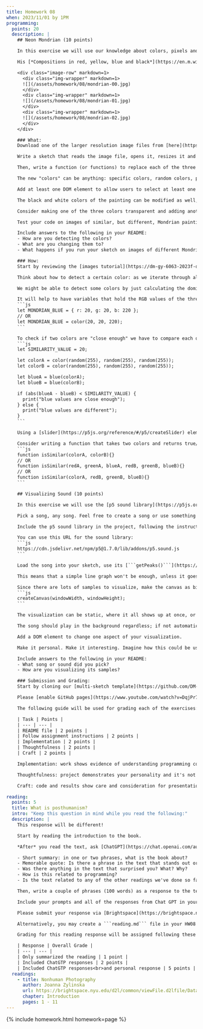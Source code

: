 ```yaml
---
title: Homework 08
when: 2023/11/01 by 1PM
programming:
  points: 20
  description: |
    ## Neon Mondrian (10 points)

    In this exercise we will use our knowledge about colors, pixels and arrays to remix a painting by [Piet Mondrian](https://en.wikipedia.org/wiki/Piet_Mondrian).

    His [*Compositions in red, yellow, blue and black*](https://en.m.wikipedia.org/wiki/File:Piet_Mondriaan,_1921_-_Composition_en_rouge,_jaune,_bleu_et_noir.jpg) are often mentioned as examples of good color balance and composition, but we're going to use programming to update its colors:

    <div class="image-row" markdown=1>
      <div class="img-wrapper" markdown=1>
      ![](/assets/homework/08/mondrian-00.jpg)
      </div>
      <div class="img-wrapper" markdown=1>
      ![](/assets/homework/08/mondrian-01.jpg)
      </div>
      <div class="img-wrapper" markdown=1>
      ![](/assets/homework/08/mondrian-02.jpg)
      </div>
    </div>

    ### What:
    Download one of the larger resolution image files from [here](https://en.m.wikipedia.org/wiki/File:Piet_Mondriaan,_1921_-_Composition_en_rouge,_jaune,_bleu_et_noir.jpg), or use [this link](https://upload.wikimedia.org/wikipedia/commons/thumb/7/76/Piet_Mondriaan%2C_1921_-_Composition_en_rouge%2C_jaune%2C_bleu_et_noir.jpg/1027px-Piet_Mondriaan%2C_1921_-_Composition_en_rouge%2C_jaune%2C_bleu_et_noir.jpg) for the 1000-pixel version.

    Write a sketch that reads the image file, opens it, resizes it and displays it on the screen, making the image's height be the same as the browser's window height without distorting the image.

    Then, write a function (or functions) to replace each of the three colors (red, yellow and blue) with something different.

    The new "colors" can be anything: specific colors, random colors, patterns, another image, etc.

    Add at least one DOM element to allow users to select at least one of the new target "colors".

    The black and white colors of the painting can be modified as well, but that's not a requirement.

    Consider making one of the three colors transparent and adding another image or pattern "behind" the painting to create a kind of collage.

    Test your code on images of similar, but different, Mondrian paintings. The [```createFileInput()```](https://p5js.org/reference/#/p5/createFileInput) function might help make this easier.

    Include answers to the following in your README:
    - How are you detecting the colors?
    - What are you changing them to?
    - What happens if you run your sketch on images of different Mondrian paintings?

    ### How:
    Start by reviewing the [images tutorial](https://dm-gy-6063-2023f-d.github.io/tutorial/images/) on our site, and the code from [week 07](https://github.com/DM-GY-6063-2023F-D/week07), specially the parts that talk about manipulating the pixel array.

    Think about how to detect a certain color: as we iterate through all of the pixels in an image, what information do we have? What do we check?

    We might be able to detect some colors by just calculating the dominant channel in that pixel, but for other colors, we might have to determine if the pixel we are checking is "close enough" to the color we want to detect.

    It will help to have variables that hold the RGB values of the three colors we want to detect. These can be JavaScript objects, or p5js [Color](https://p5js.org/reference/#/p5/color) objects:
    ```js
    let MONDRIAN_BLUE = { r: 20, g: 20, b: 220 };
    // OR
    let MONDRIAN_BLUE = color(20, 20, 220);
    ```

    To check if two colors are "close enough" we have to compare each of their three channels, and if the red, green and blue values are all within some threshold, then we can consider the colors "similar". For example, to see if two random colors have blue values that are "close enough", we could do something like:
    ```js
    let SIMILARITY_VALUE = 20;

    let colorA = color(random(255), random(255), random(255));
    let colorB = color(random(255), random(255), random(255));

    let blueA = blue(colorA);
    let blueB = blue(colorB);

    if (abs(blueA - blueB) < SIMILARITY_VALUE) {
      print("blue values are close enough");
    } else {
      print("blue values are different");
    }
    ```

    Using a [slider](https://p5js.org/reference/#/p5/createSlider) element can help fine-tune the ```SIMILARITY_VALUE``` for the detection algorithm.

    Consider writing a function that takes two colors and returns true/false based on whether they are similar. This function's arguments could be two p5.Color objects, six color channel values, or something in between:
    ```js
    function isSimilar(colorA, colorB){}
    // OR
    function isSimilar(redA, greenA, blueA, redB, greenB, blueB){}
    // OR
    function isSimilar(colorA, redB, greenB, blueB){}
    ```

    ## Visualizing Sound (10 points)

    In this exercise we will use the [p5 sound library](https://p5js.org/reference/#/libraries/p5.sound) to create a visualization for a song.

    Pick a song, any song. Feel free to create a song or use something that already exists. It should be about $$1$$ minute long. If using something that is longer, please edit it down to one minute.

    Include the p5 sound library in the project, following the instructions on the [p5 libraries page](https://p5js.org/libraries/), or our [tutorial](https://dm-gy-6063-2023f-d.github.io/tutorial/sound-files/) or the [code](https://github.com/DM-GY-6063-2023F-D/week08/blob/main/sound-files/index.html) from class.

    You can use this URL for the sound library:
    ```js
    https://cdn.jsdelivr.net/npm/p5@1.7.0/lib/addons/p5.sound.js
    ```

    Load the song into your sketch, use its [```getPeaks()```](https://p5js.org/reference/#/p5.SoundFile/getPeaks) function to get the song's samples, and then use those values to create a visual for the song, using *ALL* of the samples returned by ```getPeaks()```.

    This means that a simple line graph won't be enough, unless it goes across the canvas *five* times.

    Since there are lots of samples to visualize, make the canvas as big as the browser window:
    ```js
    createCanvas(windowWidth, windowHeight);
    ```

    The visualization can be static, where it all shows up at once, or dynamic, where it shows up as the song plays. It can start right as the page loads or after some interaction from the user. The visual doesn't have to be synchronized to the song. 

    The song should play in the background regardless; if not automatically, then with a mouse click or key press.

    Add a DOM element to change one aspect of your visualization.

    Make it personal. Make it interesting. Imagine how this could be used as artwork for a CD or as visuals for a performance.

    Include answers to the following in your README:
    - What song or sound did you pick?
    - How are you visualizing its samples?

    ### Submission and Grading:
    Start by cloning our [multi-sketch template](https://github.com/DM-GY-6063-2023F-D/p5js-multi-sketch-template) into a repo called HW08.

    Please [enable GitHub pages](https://www.youtube.com/watch?v=DqjPr7auwdY) on your GitHub repo and use [Brightspace](https://brightspace.nyu.edu/d2l/home/312200) to submit a GitHub link to your repository.

    The following guide will be used for grading each of the exercises:

    | Task | Points |
    | --- | --- |
    | README file | 2 points |
    | Follow assignment instructions | 2 points |
    | Implementation | 2 points |
    | Thoughtfulness | 2 points |
    | Craft | 2 points |

    Implementation: work shows evidence of understanding programming concepts and you are fully using them to express your ideas.

    Thoughtfulness: project demonstrates your personality and it's not a straightforward re-implementation of someone else's idea.

    Craft: code and results show care and consideration for presentation and professionalism, and work doesn't look like it was rushed.

reading:
  points: 5
  title: What is posthumanism?
  intro: "Keep this question in mind while you read the following:"
  description: |
    This response will be different!

    Start by reading the introduction to the book.

    *After* you read the text, ask [ChatGPT](https://chat.openai.com/auth/login) to write a 300-word response using prompts that get it to cover these points:

    - Short summary: in one or two phrases, what is the book about?
    - Memorable quote: Is there a phrase in the text that stands out or captures its main idea?
    - Was there anything in the text that surprised you? What? Why?
    - How is this related to programming?
    - Is the text related to any of the other readings we've done so far?

    Then, write a couple of phrases (100 words) as a response to the text generated by chatGPT. Include what you think it got right and what you think it got wrong, or if it exaggerated some ideas, or if it seems like it doesn't have enough knowledge.

    Include your prompts and all of the responses from Chat GPT in your submission, along with your response.

    Please submit your response via [Brightspace](https://brightspace.nyu.edu/d2l/home/312200).

    Alternatively, you may create a ```reading.md``` file in your HW08 repo and write your response in markdown. Just make sure to submit a link to the file using [Brightspace](https://brightspace.nyu.edu/d2l/home/312200).

    Grading for this reading response will be assigned following these considerations:

    | Response | Overall Grade |
    | --- | --- |
    | Only summarized the reading | 1 point |
    | Included ChatGTP responses | 2 points |
    | Included ChatGTP responses<br>and personal response | 5 points |
  readings:
    - title: Nonhuman Photography
      author: Joanna Zylinska
      url: https://brightspace.nyu.edu/d2l/common/viewFile.d2lfile/Database/MjAzOTc0OTI/zylinska_nonhuman-photography.pdf?ou=312200
      chapter: Introduction
      pages: 1 - 11
---
```

{% include homework.html homework=page %}

<script src="{{ site.baseurl }}/assets/simplelightbox/simple-lightbox.min.js"></script>
<script src="{{ site.baseurl }}/js/lightbox.js"></script>
